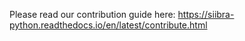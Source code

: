 Please read our contribution guide here: https://siibra-python.readthedocs.io/en/latest/contribute.html